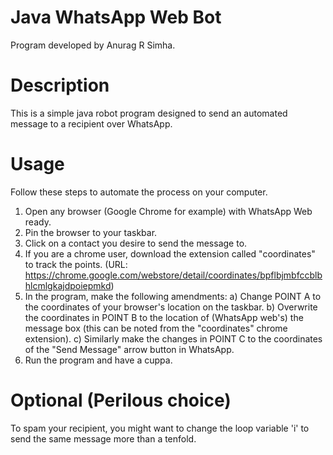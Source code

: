 # Java WhatsApp Web Bot
Program developed by Anurag R Simha.
# Description
This is a simple java robot program designed to send an automated message to a recipient over WhatsApp.
# Usage
Follow these steps to automate the process on your computer.
1) Open any browser (Google Chrome for example) with WhatsApp Web ready.
2) Pin the browser to your taskbar.
2) Click on a contact you desire to send the message to.
3) If you are a chrome user, download the extension called "coordinates" to track the points. (URL: https://chrome.google.com/webstore/detail/coordinates/bpflbjmbfccblbhlcmlgkajdpoiepmkd)
4) In the program, make the following amendments:
    a) Change POINT A to the coordinates of your browser's location on the taskbar.
    b) Overwrite the coordinates in POINT B to the location of (WhatsApp web's) the message box (this can be noted from the "coordinates" chrome extension).
    c) Similarly make the changes in POINT C to the coordinates of the "Send Message" arrow button in WhatsApp.
5) Run the program and have a cuppa.
# Optional (Perilous choice)
To spam your recipient, you might want to change the loop variable 'i' to send the same message more than a tenfold. 

